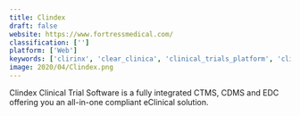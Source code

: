 ```yaml
---
title: Clindex
draft: false 
website: https://www.fortressmedical.com/
classification: ['']
platform: ['Web']
keywords: ['clirinx', 'clear_clinica', 'clinical_trials_platform', 'clinical6', 'clinion', 'clinsoft', 'dmsys', 'medas_hims', 'medidata_ctms', 'mosio', 'nextrials_prism', 'ofni_clinical', 'oncore', 'openclinica', 'randomize.net', 'realtime-ctms', 'robintek_health', 'smart-trial', 'trials.ai', 'winchester_protocol_manager', 'eadjudication', 'secutrial']
image: 2020/04/Clindex.png
---
```

Clindex Clinical Trial Software is a fully integrated CTMS, CDMS and EDC offering you an all-in-one compliant eClinical solution.